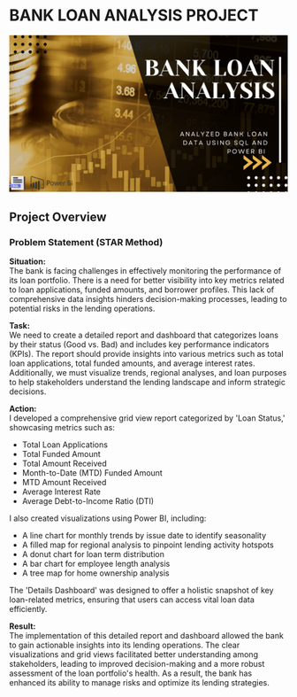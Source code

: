 # BANK LOAN ANALYSIS PROJECT
![image alt](https://github.com/NAVEENKRH/Financial-Bank-Loan-Analysis/blob/c56a614011a780ae0f005e8a922a90c1f6fc2356/Assets/Thumbnail.png)
## Project Overview

### Problem Statement (STAR Method)

**Situation:**  
The bank is facing challenges in effectively monitoring the performance of its loan portfolio. There is a need for better visibility into key metrics related to loan applications, funded amounts, and borrower profiles. This lack of comprehensive data insights hinders decision-making processes, leading to potential risks in the lending operations.

**Task:**  
We need to create a detailed report and dashboard that categorizes loans by their status (Good vs. Bad) and includes key performance indicators (KPIs). The report should provide insights into various metrics such as total loan applications, total funded amounts, and average interest rates. Additionally, we must visualize trends, regional analyses, and loan purposes to help stakeholders understand the lending landscape and inform strategic decisions.

**Action:**  
I developed a comprehensive grid view report categorized by 'Loan Status,' showcasing metrics such as:
- Total Loan Applications
- Total Funded Amount
- Total Amount Received
- Month-to-Date (MTD) Funded Amount
- MTD Amount Received
- Average Interest Rate
- Average Debt-to-Income Ratio (DTI)

I also created visualizations using Power BI, including:
- A line chart for monthly trends by issue date to identify seasonality
- A filled map for regional analysis to pinpoint lending activity hotspots
- A donut chart for loan term distribution
- A bar chart for employee length analysis
- A tree map for home ownership analysis

The 'Details Dashboard' was designed to offer a holistic snapshot of key loan-related metrics, ensuring that users can access vital loan data efficiently.

**Result:**  
The implementation of this detailed report and dashboard allowed the bank to gain actionable insights into its lending operations. The clear visualizations and grid views facilitated better understanding among stakeholders, leading to improved decision-making and a more robust assessment of the loan portfolio's health. As a result, the bank has enhanced its ability to manage risks and optimize its lending strategies.
